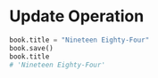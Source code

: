 # Update Operation

```python
book.title = "Nineteen Eighty-Four"
book.save()
book.title
# 'Nineteen Eighty-Four'

